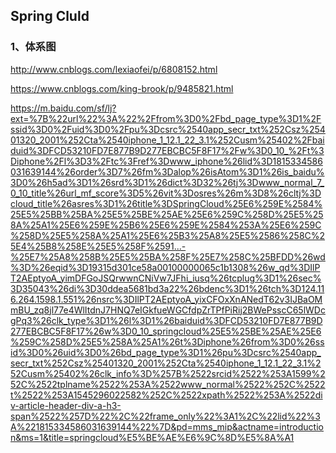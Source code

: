 ## Spring Cluld


### 1、体系图



http://www.cnblogs.com/lexiaofei/p/6808152.html
 


https://www.cnblogs.com/king-brook/p/9485821.html


https://m.baidu.com/sf/lj?ext=%7B%22url%22%3A%22%2Ffrom%3D0%2Fbd_page_type%3D1%2Fssid%3D0%2Fuid%3D0%2Fpu%3Dcsrc%2540app_secr_txt%252Csz%25401320_2001%252Cta%2540iphone_1_12.1_22_3.1%252Cusm%25402%2Fbaiduid%3DFCD53210FD7E877B9D277EBCBC5F8F17%2Fw%3D0_10_%2Ft%3Diphone%2Fl%3D3%2Ftc%3Fref%3Dwww_iphone%26lid%3D1815334586031639144%26order%3D7%26fm%3Dalop%26isAtom%3D1%26is_baidu%3D0%26h5ad%3D1%26srd%3D1%26dict%3D32%26tj%3Dwww_normal_7_0_10_title%26url_mf_score%3D5%26vit%3Dosres%26m%3D8%26cltj%3Dcloud_title%26asres%3D1%26title%3DSpringCloud%25E6%259E%2584%25E5%25BB%25BA%25E5%25BE%25AE%25E6%259C%258D%25E5%258A%25A1%25E6%259E%25B6%25E6%259E%2584%253A%25E6%259C%258D%25E5%258A%25A1%25E6%25B3%25A8%25E5%2586%258C%25E4%25B8%258E%25E5%258F%2591...-%25E7%25A8%258B%25E5%25BA%258F%25E7%258C%25BFDD%26wd%3D%26eqid%3D19315d301ce58a00100000065c1b1308%26w_qd%3DIlPT2AEptyoA_yimDFGoJSQrwwnCNiVw7JFhi_iusq%26tcplug%3D1%26sec%3D35043%26di%3D30ddea5681bd3a22%26bdenc%3D1%26tch%3D124.116.264.1598.1.551%26nsrc%3DIlPT2AEptyoA_yixCFOxXnANedT62v3IJBaOMmBU_zq8jl77e4WlItdnJ7HNQ7eIGkfueWGCfdpZrTPfPiRij2BWePsscC65lWDcgPq3%26clk_type%3D1%26l%3D1%26baiduid%3DFCD53210FD7E877B9D277EBCBC5F8F17%26w%3D0_10_springcloud%25E5%25BE%25AE%25E6%259C%258D%25E5%258A%25A1%26t%3Diphone%26from%3D0%26ssid%3D0%26uid%3D0%26bd_page_type%3D1%26pu%3Dcsrc%2540app_secr_txt%252Csz%25401320_2001%252Cta%2540iphone_1_12.1_22_3.1%252Cusm%25402%26clk_info%3D%257B%2522srcid%2522%253A1599%252C%2522tplname%2522%253A%2522www_normal%2522%252C%2522t%2522%253A1545296022582%252C%2522xpath%2522%253A%2522div-article-header-div-a-h3-span%2522%257D%22%2C%22frame_only%22%3A1%2C%22lid%22%3A%221815334586031639144%22%7D&pd=mms_mip&actname=introduction&ms=1&title=springcloud%E5%BE%AE%E6%9C%8D%E5%8A%A1
